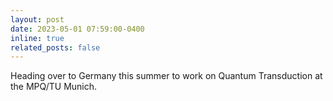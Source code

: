 ```yaml
---
layout: post
date: 2023-05-01 07:59:00-0400
inline: true
related_posts: false
---
```


Heading over to Germany this summer to work on Quantum Transduction at the MPQ/TU Munich.
